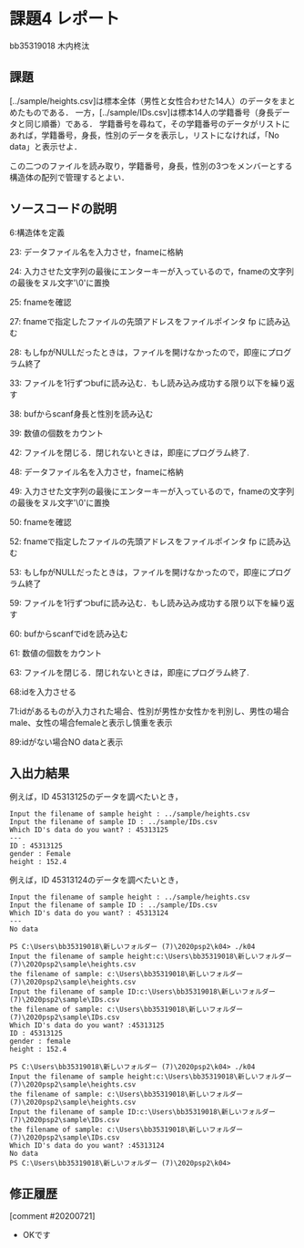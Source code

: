 # 課題4 レポート

bb35319018 木内柊汰

## 課題

[../sample/heights.csv]は標本全体（男性と女性合わせた14人）のデータをまとめたものである．
一方，[../sample/IDs.csv]は標本14人の学籍番号（身長データと同じ順番）である．
学籍番号を尋ねて，その学籍番号のデータがリストにあれば，学籍番号，身長，性別のデータを表示し，リストになければ，「No data」と表示せよ．

この二つのファイルを読み取り，学籍番号，身長，性別の3つをメンバーとする構造体の配列で管理するとよい．

## ソースコードの説明
6:構造体を定義

23: データファイル名を入力させ，fnameに格納

24: 入力させた文字列の最後にエンターキーが入っているので，fnameの文字列
の最後をヌル文字'\0'に置換

25: fnameを確認

27: fnameで指定したファイルの先頭アドレスをファイルポインタ fp に読み込む

28: もしfpがNULLだったときは，ファイルを開けなかったので，即座にプログラム終了

33: ファイルを1行ずつbufに読み込む．もし読み込み成功する限り以下を繰り返す

38: bufからscanf身長と性別を読み込む

39: 数値の個数をカウント

42: ファイルを閉じる．閉じれないときは，即座にプログラム終了.

48: データファイル名を入力させ，fnameに格納

49: 入力させた文字列の最後にエンターキーが入っているので，fnameの文字列の最後をヌル文字'\0'に置換

50: fnameを確認

52: fnameで指定したファイルの先頭アドレスをファイルポインタ fp に読み込む

53: もしfpがNULLだったときは，ファイルを開けなかったので，即座にプログラム終了

59: ファイルを1行ずつbufに読み込む．もし読み込み成功する限り以下を繰り返す

60: bufからscanfでidを読み込む

61: 数値の個数をカウント

63: ファイルを閉じる．閉じれないときは，即座にプログラム終了.

68:idを入力させる

71:idがあるものが入力された場合、性別が男性か女性かを判別し、男性の場合male、女性の場合femaleと表示し慎重を表示

89:idがない場合NO dataと表示



## 入出力結果

例えば，ID 45313125のデータを調べたいとき，

```
Input the filename of sample height : ../sample/heights.csv
Input the filename of sample ID : ../sample/IDs.csv
Which ID's data do you want? : 45313125
---
ID : 45313125
gender : Female
height : 152.4
```

例えば，ID 45313124のデータを調べたいとき，

```
Input the filename of sample height : ../sample/heights.csv
Input the filename of sample ID : ../sample/IDs.csv
Which ID's data do you want? : 45313124
---
No data
```

```
PS C:\Users\bb35319018\新しいフォルダー (7)\2020psp2\k04> ./k04
Input the filename of sample height:c:\Users\bb35319018\新しいフォルダー (7)\2020psp2\sample\heights.csv
the filename of sample: c:\Users\bb35319018\新しいフォルダー (7)\2020psp2\sample\heights.csv
Input the filename of sample ID:c:\Users\bb35319018\新しいフォルダー (7)\2020psp2\sample\IDs.csv
the filename of sample: c:\Users\bb35319018\新しいフォルダー (7)\2020psp2\sample\IDs.csv
Which ID's data do you want? :45313125
ID : 45313125
gender : female
height : 152.4

PS C:\Users\bb35319018\新しいフォルダー (7)\2020psp2\k04> ./k04
Input the filename of sample height:c:\Users\bb35319018\新しいフォルダー (7)\2020psp2\sample\heights.csv
the filename of sample: c:\Users\bb35319018\新しいフォルダー (7)\2020psp2\sample\heights.csv
Input the filename of sample ID:c:\Users\bb35319018\新しいフォルダー (7)\2020psp2\sample\IDs.csv
the filename of sample: c:\Users\bb35319018\新しいフォルダー (7)\2020psp2\sample\IDs.csv
Which ID's data do you want? :45313124
No data
PS C:\Users\bb35319018\新しいフォルダー (7)\2020psp2\k04>
```

## 修正履歴
[comment #20200721]
- OKです
